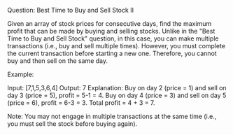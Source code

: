 Question: Best Time to Buy and Sell Stock II

Given an array of stock prices for consecutive days, find the maximum profit that can be made by buying and selling stocks. Unlike in the "Best Time to Buy and Sell Stock" question, in this case, you can make multiple transactions (i.e., buy and sell multiple times). However, you must complete the current transaction before starting a new one. Therefore, you cannot buy and then sell on the same day.

Example:

Input: [7,1,5,3,6,4]
Output: 7
Explanation:
Buy on day 2 (price = 1) and sell on day 3 (price = 5), profit = 5-1 = 4.
Buy on day 4 (price = 3) and sell on day 5 (price = 6), profit = 6-3 = 3.
Total profit = 4 + 3 = 7.

Note: You may not engage in multiple transactions at the same time (i.e., you must sell the stock before buying again).